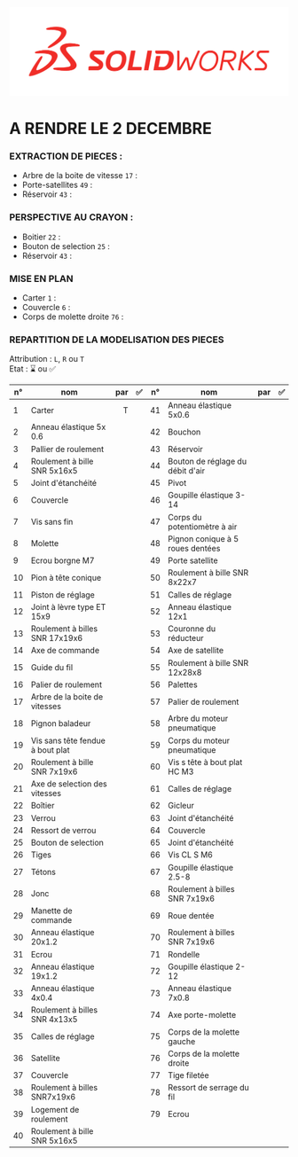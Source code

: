 ![SolidWorks](rcs/logosw.png)

# A RENDRE LE 2 DECEMBRE

### EXTRACTION DE PIECES :
- Arbre de la boite de vitesse ```17``` :
- Porte-satellites ```49``` :
- Réservoir ```43``` :

### PERSPECTIVE AU CRAYON :
- Boitier ```22``` :
- Bouton de selection ```25``` :
- Réservoir ```43``` :

### MISE EN PLAN
- Carter ```1``` :
- Couvercle ```6``` :
- Corps de molette droite ```76``` :

### REPARTITION DE LA MODELISATION DES PIECES

Attribution : ```L```, ```R``` ou ```T```  
Etat : ⌛ ou ✅

| n° | nom | par | ✅ | n° | nom | par | ✅ 
|--|--|--:|--|--|--|--:|--|
|1|  Carter                           |T |  |41| Anneau élastique 5x0.6              |  |  |
|2|  Anneau élastique 5x 0.6          |  |  |42| Bouchon                             |  |  |
|3|  Pallier de roulement             |  |  |43| Réservoir                           |  |  |
|4|  Roulement à bille SNR 5x16x5     |  |  |44| Bouton de réglage du débit d'air    |  |  |
|5|  Joint d'étanchéité               |  |  |45| Pivot                               |  |  |
|6|  Couvercle                        |  |  |46| Goupille élastique 3-14             |  |  |
|7|  Vis sans fin                     |  |  |47| Corps du potentiomètre à air        |  |  |
|8|  Molette                          |  |  |48| Pignon conique à 5 roues dentées    |  |  |
|9|  Ecrou borgne M7                  |  |  |49| Porte satellite               |  |  |
|10| Pion à tête conique              |  |  |50| Roulement à bille SNR 8x22x7  |  |  |
|11| Piston de réglage                |  |  |51| Calles de réglage             |  |  |
|12| Joint à lèvre  type ET 15x9      |  |  |52| Anneau élastique 12x1         |  |  |
|13| Roulement à billes SNR 17x19x6   |  |  |53| Couronne du réducteur         |  |  |
|14| Axe de commande                  |  |  |54| Axe de satellite              |  |  |
|15| Guide du fil                     |  |  |55| Roulement à bille SNR 12x28x8 |  |  |
|16| Palier de roulement              |  |  |56| Palettes                      |  |  |
|17| Arbre de la boite de vitesses    |  |  |57| Palier de roulement           |  |  |
|18| Pignon baladeur                  |  |  |58| Arbre du moteur pneumatique   |  |  |
|19| Vis sans tête fendue à bout plat |  |  |59| Corps du moteur pneumatique   |  |  |
|20| Roulement à bille SNR 7x19x6     |  |  |60| Vis s tête à bout plat HC M3  |  |  |
|21| Axe de selection des vitesses    |  |  |61| Calles de  réglage |  |  |
|22| Boîtier                          |  |  |62| Gicleur            |  |  |
|23| Verrou                           |  |  |63| Joint d'étanchéité |  |  |
|24| Ressort de verrou                |  |  |64| Couvercle          |  |  |
|25| Bouton de selection              |  |  |65| Joint d'étanchéité |  |  |
|26| Tiges                            |  |  |66| Vis CL S M6        |  |  |
|27| Tétons                           |  |  |67| Goupille élastique 2.5-8      |  |  |
|28| Jonc                             |  |  |68| Roulement à billes SNR 7x19x6 |  |  |
|29| Manette de commande              |  |  |69| Roue dentée                   |  |  |
|30| Anneau élastique 20x1.2          |  |  |70| Roulement à billes SNR 7x19x6 |  |  |
|31| Ecrou                            |  |  |71| Rondelle                |  |  |
|32| Anneau élastique 19x1.2          |  |  |72| Goupille élastique 2-12 |  |  |
|33| Anneau élastique 4x0.4           |  |  |73| Anneau élastique 7x0.8  |  |  |
|34| Roulement à billes SNR 4x13x5    |  |  |74| Axe porte-molette       |  |  |
|35| Calles de réglage                |  |  |75| Corps de la molette gauche    |  |  |
|36| Satellite                        |  |  |76| Corps de la molette droite    |  |  |
|37| Couvercle                        |  |  |77| Tige filetée                  |  |  |
|38| Roulement à billes SNR7x19x6     |  |  |78| Ressort de serrage du fil     |  |  |
|39| Logement de roulement            |  |  |79| Ecrou                         |  |  |
|40| Roulement à bille SNR 5x16x5     |  |  |
